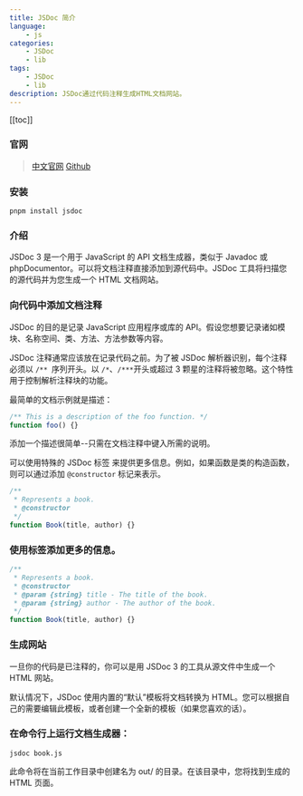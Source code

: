 ```yaml
---
title: JSDoc 简介
language:
    - js
categories:
    - JSDoc
    - lib
tags:
    - JSDoc
    - lib
description: JSDoc通过代码注释生成HTML文档网站。
---
```


[[toc]]

### 官网

> [中文官网](https://www.jsdoc.com.cn/) [Github](https://github.com/jsdoc/jsdoc)

### 安装

```shell
pnpm install jsdoc
```

### 介绍

JSDoc 3 是一个用于 JavaScript 的 API 文档生成器，类似于 Javadoc 或 phpDocumentor。可以将文档注释直接添加到源代码中。JSDoc 工具将扫描您的源代码并为您生成一个 HTML 文档网站。

### 向代码中添加文档注释

JSDoc 的目的是记录 JavaScript 应用程序或库的 API。假设您想要记录诸如模块、名称空间、类、方法、方法参数等内容。

JSDoc 注释通常应该放在记录代码之前。为了被 JSDoc 解析器识别，每个注释必须以 `/** `序列开头。以 `/*`、`/***`开头或超过 3 颗星的注释将被忽略。这个特性用于控制解析注释块的功能。

最简单的文档示例就是描述：

```js
/** This is a description of the foo function. */
function foo() {}
```

添加一个描述很简单--只需在文档注释中键入所需的说明。

可以使用特殊的 JSDoc 标签 来提供更多信息。例如，如果函数是类的构造函数，则可以通过添加 `@constructor` 标记来表示。

```js
/**
 * Represents a book.
 * @constructor
 */
function Book(title, author) {}
```

### 使用标签添加更多的信息。

```js
/**
 * Represents a book.
 * @constructor
 * @param {string} title - The title of the book.
 * @param {string} author - The author of the book.
 */
function Book(title, author) {}
```

### 生成网站

一旦你的代码是已注释的，你可以是用 JSDoc 3 的工具从源文件中生成一个 HTML 网站。

默认情况下，JSDoc 使用内置的“默认”模板将文档转换为 HTML。您可以根据自己的需要编辑此模板，或者创建一个全新的模板（如果您喜欢的话）。

### 在命令行上运行文档生成器：

```shell
jsdoc book.js
```

此命令将在当前工作目录中创建名为 out/ 的目录。在该目录中，您将找到生成的 HTML 页面。
